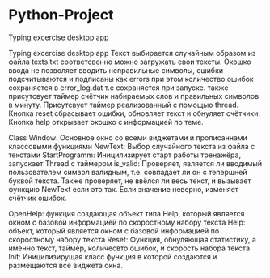 # Python-Project
Typing excercise desktop app

Typing excercise desktop app Текст выбирается случайным образом из файла texts.txt соответсвенно можно загружать свои тексты. Окошко ввода не позволяет вводить неправильные символы, ошибки подсчитываются и подписаны как errors при этом количество ошибок сохраняется в error_log.dat т.е сохраняется при запуске. также присутсвует таймер счётчик набираемых слов и правильных символов в минуту. Присутсвует таймер реализованный с помощью thread. Кнопка reset сбрасывает ошибки, обновляет текст и обнуляет счётчики. Кнопка help открывает окошко с информацией по теме.

Class Window: Основное окно со всеми виджетами и прописаннами классовыми функциями
NewText: Выбор случайного текста из файла с текстами
StartProgramm: Иницилизирует старт работы тренажёра, запускает Thread с таймером
is_valid: Проверяет, является ли вводимый пользователем символ валидным, т.е. совпадает ли он с тепершней буквой текста. Также проверяет, не ввёлся ли весь текст, и вызывает функцию NewText если это так. Если значение неверно, изменяет счётчик ошибок.

OpenHelp: функция создающая объект типа Help, который является окном с базовой информацией по скоростному набору текста
Help: объект, который является окном с базовой информацией по скоростному набору текста
Reset: Функция, обнуляющая статистику, а именно текст, таймер, количесвто ошибок, и скорость набора текста
Init: Иницилизирущая класс функция в которой создаются и размещаются все виджета окна.
